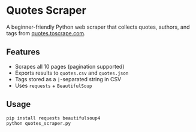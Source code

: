 # Quotes Scraper

A beginner-friendly Python web scraper that collects quotes, authors, and tags from [quotes.toscrape.com](https://quotes.toscrape.com/).

## Features
- Scrapes all 10 pages (pagination supported)
- Exports results to `quotes.csv` and `quotes.json`
- Tags stored as a `|`-separated string in CSV
- Uses `requests` + `BeautifulSoup`

## Usage

```bash
pip install requests beautifulsoup4
python quotes_scraper.py
